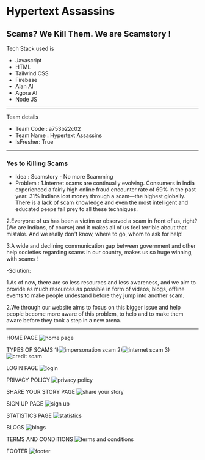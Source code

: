 # Hypertext Assassins 
## Scams? We Kill Them. We are Scamstory !

Tech Stack used is 
- Javascript
- HTML
- Tailwind CSS
- Firebase
- Alan AI
- Agora AI
- Node JS

---
 Team details
- Team Code : a753b22c02
- Team Name : Hypertext Assassins
- IsFresher: True

---
### Yes to Killing Scams

- Idea : Scamstory - No more Scamming
- Problem :
1.Internet scams are continually evolving. Consumers in India experienced a fairly high online fraud encounter rate of 69% in the past year. 31% Indians lost money through a scam—the highest globally. There is a lack of scam knowledge and even the most intelligent and educated peeps fall prey to all these techniques.

2.Everyone of us has been a victim or observed a scam in front of us, right? (We are Indians, of course) and it makes all of us feel terrible about that mistake. And we really don't know, where to go, whom to ask for help!

3.A wide and declining communication gap between government and other help societies regarding scams in our country, makes us so huge winning, with scams !

-Solution:

1.As of now, there are so less resources and less awareness, and we aim to provide as much resources as possible in form of videos, blogs, offline events to make people undestand before they jump into another scam.

2.We through our website aims to focus on this bigger issue and help people become more aware of this problem, to help and to make them aware before they took a step in a new arena.

---
HOME PAGE
![home page](https://user-images.githubusercontent.com/94540726/155898690-1661541c-d745-4c3d-b430-2740d8441e4a.png)

TYPES OF SCAMS
1)![impersonation scam](https://user-images.githubusercontent.com/94540726/155898704-f9802359-702e-4da6-a278-5b98ab28e689.png)
2)![internet scam](https://user-images.githubusercontent.com/94540726/155898714-45165e45-0176-43a3-bc0c-aea7fbd49efa.png)
3)![credit scam](https://user-images.githubusercontent.com/94540726/155898753-2dc5bc10-36ff-442e-a01f-a330e635cad5.png)

LOGIN PAGE
![login](https://user-images.githubusercontent.com/94540726/155898726-a25694eb-ede9-466b-b553-2740d7c5efe9.png)

PRIVACY POLICY
![privacy policy](https://user-images.githubusercontent.com/94540726/155898731-a118781b-5765-4063-a486-ec81d70e1f50.png)

SHARE YOUR STORY PAGE
![share your story](https://user-images.githubusercontent.com/94540726/155898757-5d970414-a11c-4c40-ab74-5adea2eaf08a.png)

SIGN UP PAGE
![sign up](https://user-images.githubusercontent.com/94540726/155898764-45450132-0128-4e26-b070-0b5d04d1e0c4.png)

STATISTICS PAGE
![statistics](https://user-images.githubusercontent.com/94540726/155898769-94c6ad11-733e-4761-baed-0992d5d7b27c.png)

BLOGS
![blogs](https://user-images.githubusercontent.com/94540726/155898857-7556a9d1-24dd-4f22-8ebb-d5979638f446.png)

TERMS AND CONDITIONS
![terms and conditions](https://user-images.githubusercontent.com/94540726/155898773-209bb97d-499c-4cf7-83c4-6b7d899dfd82.png)

FOOTER
![footer](https://user-images.githubusercontent.com/94540726/155898802-9efb7490-3baf-4c56-b5fd-cceec24ad3d8.png)
